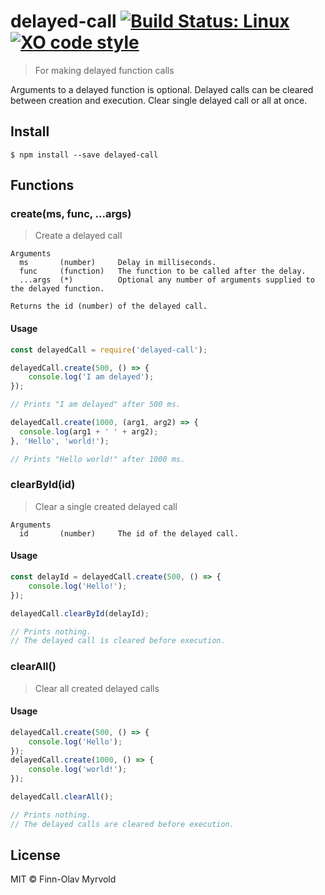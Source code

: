 # delayed-call [![Build Status: Linux](https://travis-ci.org/finnolav/delayed-call.svg?branch=master)](https://travis-ci.org/sindresorhus/xo) [![XO code style](https://img.shields.io/badge/code_style-XO-5ed9c7.svg)](https://github.com/sindresorhus/xo)

> For making delayed function calls

Arguments to a delayed function is optional. Delayed calls can be cleared between creation and execution. Clear single delayed call or all at once.

## Install

```
$ npm install --save delayed-call
```

## Functions

### create(ms, func, ...args)
> Create a delayed call

```
Arguments
  ms       (number)     Delay in milliseconds.
  func     (function)   The function to be called after the delay.
  ...args  (*)          Optional any number of arguments supplied to the delayed function.

Returns the id (number) of the delayed call.
```

#### Usage
```js
const delayedCall = require('delayed-call');
```

```js
delayedCall.create(500, () => {
    console.log('I am delayed');
});

// Prints "I am delayed" after 500 ms.
```

```js
delayedCall.create(1000, (arg1, arg2) => {
  console.log(arg1 + ' ' + arg2);
}, 'Hello', 'world!');

// Prints "Hello world!" after 1000 ms.
```

### clearById(id)
> Clear a single created delayed call

```
Arguments
  id       (number)     The id of the delayed call.
```

#### Usage
```js
const delayId = delayedCall.create(500, () => {
    console.log('Hello!');
});

delayedCall.clearById(delayId);

// Prints nothing.
// The delayed call is cleared before execution.
```

### clearAll()
> Clear all created delayed calls

#### Usage
```js
delayedCall.create(500, () => {
    console.log('Hello');
});
delayedCall.create(1000, () => {
    console.log('world!');
});

delayedCall.clearAll();

// Prints nothing.
// The delayed calls are cleared before execution.
```


## License

MIT © Finn-Olav Myrvold